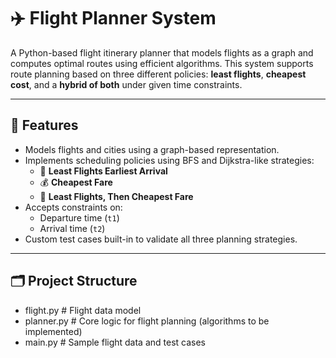# ✈️ Flight Planner System

A Python-based flight itinerary planner that models flights as a graph and computes optimal routes using efficient algorithms. This system supports route planning based on three different policies: **least flights**, **cheapest cost**, and a **hybrid of both** under given time constraints.

---

## 🚀 Features

- Models flights and cities using a graph-based representation.
- Implements scheduling policies using BFS and Dijkstra-like strategies:
  - 🛫 **Least Flights Earliest Arrival**
  - 💰 **Cheapest Fare**
  - 🧭 **Least Flights, Then Cheapest Fare**
- Accepts constraints on:
  - Departure time (`t1`)
  - Arrival time (`t2`)
- Custom test cases built-in to validate all three planning strategies.

---

## 🗂️ Project Structure

- flight.py # Flight data model
- planner.py # Core logic for flight planning (algorithms to be implemented)
- main.py # Sample flight data and test cases

